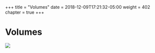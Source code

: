 +++
title = "Volumes"
date = 2018-12-09T17:21:32-05:00
weight = 402
chapter = true
+++

# Volumes

![](/intro-k8/images/docker/volume.png)